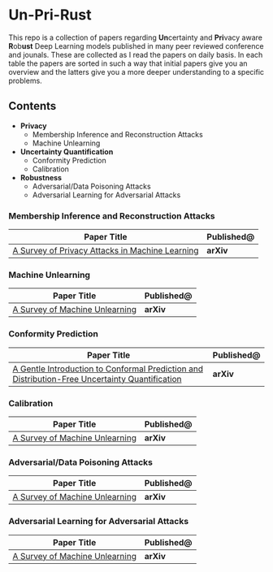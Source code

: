# Un-Pri-Rust

This repo is a collection of papers regarding **Un**certainty and **Pri**vacy aware **R**ob**ust** Deep Learning models published in many peer reviewed conference and jounals. These are collected as I read the papers on daily basis. In each table the papers are sorted in such a way that initial papers give you an overview and the latters give you a more deeper understanding to a specific problems.

## Contents

- **Privacy**
  - Membership Inference and Reconstruction Attacks
  - Machine Unlearning
- **Uncertainty Quantification**
  - Conformity Prediction
  - Calibration
- **Robustness**
  - Adversarial/Data Poisoning Attacks
  - Adversarial Learning for Adversarial Attacks

### Membership Inference and Reconstruction Attacks

| **Paper Title** | **Published@** |
| --------------- | -------------- |
| [A Survey of Privacy Attacks in Machine Learning](https://arxiv.org/abs/2007.07646) | **arXiv** |

### Machine Unlearning

| **Paper Title** | **Published@** |
| --------------- | -------------- |
| [A Survey of Machine Unlearning](https://arxiv.org/abs/2209.02299) | **arXiv** |

### Conformity Prediction

| **Paper Title** | **Published@** |
| --------------- | -------------- |
| [A Gentle Introduction to Conformal Prediction and Distribution-Free Uncertainty Quantification](https://arxiv.org/abs/2107.07511) | **arXiv** |

### Calibration

| **Paper Title** | **Published@** |
| --------------- | -------------- |
| [A Survey of Machine Unlearning](https://arxiv.org/abs/2209.02299) | **arXiv** |

### Adversarial/Data Poisoning Attacks

| **Paper Title** | **Published@** |
| --------------- | -------------- |
| [A Survey of Machine Unlearning](https://arxiv.org/abs/2209.02299) | **arXiv** |


### Adversarial Learning for Adversarial Attacks

| **Paper Title** | **Published@** |
| --------------- | -------------- |
| [A Survey of Machine Unlearning](https://arxiv.org/abs/2209.02299) | **arXiv** |